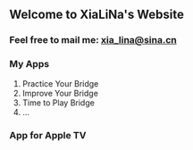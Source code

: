 ## Welcome to XiaLiNa's Website

### Feel free to mail me: xia_lina@sina.cn

### My Apps 

1. Practice Your Bridge
2. Improve Your Bridge
3. Time to Play Bridge
4. ...

### App for Apple TV



